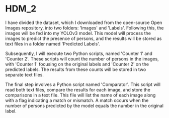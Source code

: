 # HDM_2
I have divided the dataset, which I downloaded from the open-source Open Images repository, into two folders: 'Images' and 'Labels'.
Following this, the images will be fed into my YOLOv3 model. 
This model will process the images to predict the presence of persons, and the results will be stored as text files in a folder named 'Predicted Labels'.

Subsequently, I will execute two Python scripts, named 'Counter 1' and 'Counter 2'.
These scripts will count the number of persons in the images, with 'Counter 1' focusing on the original labels and 'Counter 2' on the predicted labels. 
The results from these counts will be stored in two separate text files.

The final step involves a Python script named 'Comparator'. 
This script will read both text files, compare the results for each image, and store the comparisons in a text file.
This file will list the name of each image along with a flag indicating a match or mismatch. 
A match occurs when the number of persons predicted by the model equals the number in the original label.
